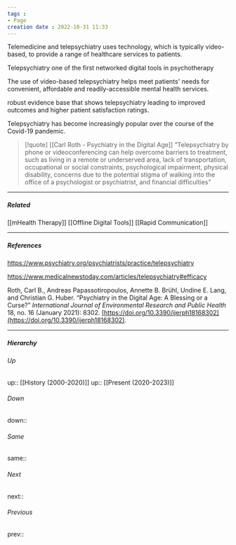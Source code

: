 ```yaml
---
tags :
- Page
creation date : 2022-10-31 11:33 
---
```


Telemedicine and telepsychiatry uses technology, which is typically video-based, to provide a range of healthcare services to patients. 

Telepsychiatry one of the first networked digital tools in psychotherapy 

The use of video-based telepsychiatry helps meet patients' needs for convenient, affordable and readily-accessible mental health services.

robust evidence base that shows telepsychiatry leading to improved outcomes and higher patient satisfaction ratings.

Telepsychiatry has become increasingly popular over the course of the Covid-19 pandemic. 

> [!quote] [[Carl Roth - Psychiatry in the Digital Age]]
> “Telepsychiatry by phone or videoconferencing can help overcome barriers to treatment, such as living in a remote or underserved area, lack of transportation, occupational or social constraints, psychological impairment, physical disability, concerns due to the potential stigma of walking into the office of a psychologist or psychiatrist, and financial difficulties”

---
##### Related
[[mHealth Therapy]]
[[Offline Digital Tools]]
[[Rapid Communication]]

---
##### References
https://www.psychiatry.org/psychiatrists/practice/telepsychiatry

https://www.medicalnewstoday.com/articles/telepsychiatry#efficacy

Roth, Carl B., Andreas Papassotiropoulos, Annette B. Brühl, Undine E. Lang, and Christian G. Huber. “Psychiatry in the Digital Age: A Blessing or a Curse?” _International Journal of Environmental Research and Public Health_ 18, no. 16 (January 2021): 8302. [https://doi.org/10.3390/ijerph18168302](https://doi.org/10.3390/ijerph18168302).

---
##### Hierarchy
###### Up
up:: [[History (2000-2020)]]
up:: [[Present (2020-2023)]]
###### Down
down:: 
###### Same
same:: 
###### Next
next:: 
###### Previous
prev:: 